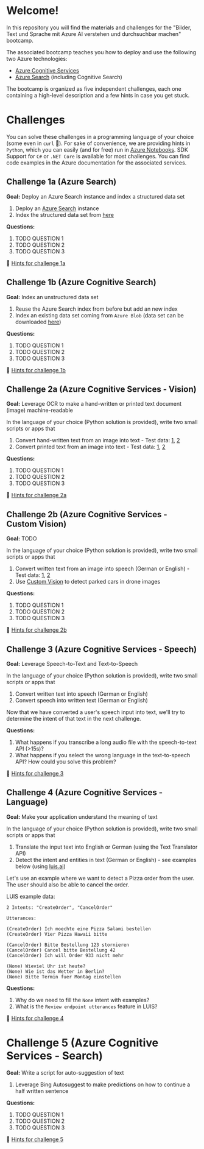 # Welcome!

In this repository you will find the materials and challenges for the "Bilder, Text und Sprache mit Azure AI verstehen und durchsuchbar machen" bootcamp.

The associated bootcamp teaches you how to deploy and use the following two Azure technologies:

* [Azure Cognitive Services](https://azure.microsoft.com/en-us/services/cognitive-services/)
* [Azure Search](https://azure.microsoft.com/en-us/services/search/) (including Cognitive Search)

The bootcamp is organized as five independent challenges, each one containing a high-level description and a few hints in case you get stuck.

# Challenges

You can solve these challenges in a programming language of your choice (some even in `curl` :hammer:). For sake of convenience, we are providing hints in `Python`, which you can easily (and for free) run in [Azure Notebooks](https://notebooks.azure.com). SDK Support for `C#` or `.NET Core` is available for most challenges. You can find code examples in the Azure documentation for the associated services.

## Challenge 1a (Azure Search)

**Goal:** Deploy an Azure Search instance and index a structured data set 

1. Deploy an [Azure Search](https://docs.microsoft.com/en-us/azure/search/search-create-service-portal) instance
1. Index the structured data set from [here](TODO)

**Questions:** 

1. TODO QUESTION 1
1. TODO QUESTION 2
1. TODO QUESTION 3

:see_no_evil: [Hints for challenge 1a](hints/challenge_01a.md)

## Challenge 1b (Azure Cognitive Search)

**Goal:** Index an unstructured data set

1. Reuse the Azure Search index from before but add an new index
1. Index an existing data set coming from `Azure Blob` (data set can be downloaded [here](TODO))

**Questions:** 

1. TODO QUESTION 1
1. TODO QUESTION 2
1. TODO QUESTION 3

:see_no_evil: [Hints for challenge 1b](hints/challenge_01b.md)

## Challenge 2a (Azure Cognitive Services - Vision)

**Goal:** Leverage OCR to make a hand-written or printed text document (image) machine-readable

In the language of your choice (Python solution is provided), write two small scripts or apps that

1. Convert hand-written text from an image into text - Test data: [1](TOOD), [2](TOOD)
1. Convert printed text from an image into text - Test data: [1](TOOD), [2](TOOD)

**Questions:** 

1. TODO QUESTION 1
1. TODO QUESTION 2
1. TODO QUESTION 3

:see_no_evil: [Hints for challenge 2a](hints/challenge_02a.md)

## Challenge 2b (Azure Cognitive Services - Custom Vision)

**Goal:** TODO

In the language of your choice (Python solution is provided), write two small scripts or apps that

1. Convert written text from an image into speech (German or English) - Test data: [1](TOOD), [2](TOOD)
1. Use [Custom Vision](https://customvision.ai) to detect parked cars in drone images

**Questions:** 

1. TODO QUESTION 1
1. TODO QUESTION 2
1. TODO QUESTION 3

:see_no_evil: [Hints for challenge 2b](hints/challenge_02b.md)

## Challenge 3 (Azure Cognitive Services - Speech)

**Goal:** Leverage Speech-to-Text and Text-to-Speech

In the language of your choice (Python solution is provided), write two small scripts or apps that

1. Convert written text into speech (German or English)
1. Convert speech into written text (German or English)

Now that we have converted a user's speech input into text, we'll try to determine the intent of that text in the next challenge.

**Questions:** 

1. What happens if you transcribe a long audio file with the speech-to-text API (>15s)?
1. What happens if you select the wrong language in the text-to-speech API? How could you solve this problem?

:see_no_evil: [Hints for challenge 3](hints/challenge_03.md)

## Challenge 4 (Azure Cognitive Services - Language)

**Goal:** Make your application understand the meaning of text

In the language of your choice (Python solution is provided), write two small scripts or apps that

1. Translate the input text into English or German (using the Text Translator API)
1. Detect the intent and entities in text (German or English) - see examples below (using [luis.ai](https://luis.ai))

Let's use an example where we want to detect a Pizza order from the user. The user should also be able to cancel the order.

LUIS example data:

```
2 Intents: "CreateOrder", "CancelOrder"

Utterances:

(CreateOrder) Ich moechte eine Pizza Salami bestellen 
(CreateOrder) Vier Pizza Hawaii bitte 

(CancelOrder) Bitte Bestellung 123 stornieren
(CancelOrder) Cancel bitte Bestellung 42
(CancelOrder) Ich will Order 933 nicht mehr

(None) Wieviel Uhr ist heute?
(None) Wie ist das Wetter in Berlin?
(None) Bitte Termin fuer Montag einstellen
```

**Questions:** 

1. Why do we need to fill the `None` intent with examples?
1. What is the `Review endpoint utterances` feature in LUIS?

:see_no_evil: [Hints for challenge 4](hints/challenge_04.md)

# Challenge 5 (Azure Cognitive Services - Search)

**Goal:** Write a script for auto-suggestion of text

1. Leverage Bing Autosuggest to make predictions on how to continue a half written sentence

**Questions:** 

1. TODO QUESTION 1
1. TODO QUESTION 2
1. TODO QUESTION 3

:see_no_evil: [Hints for challenge 5](hints/challenge_05.md)
